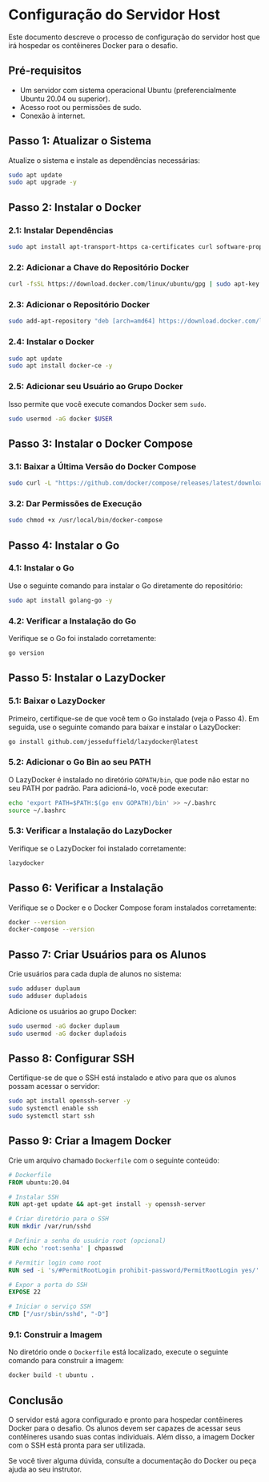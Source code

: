# Configuração do Servidor Host

Este documento descreve o processo de configuração do servidor host que irá hospedar os contêineres Docker para o desafio.

## Pré-requisitos

- Um servidor com sistema operacional Ubuntu (preferencialmente Ubuntu 20.04 ou superior).
- Acesso root ou permissões de sudo.
- Conexão à internet.

## Passo 1: Atualizar o Sistema

Atualize o sistema e instale as dependências necessárias:

```bash
sudo apt update
sudo apt upgrade -y
```

## Passo 2: Instalar o Docker

### 2.1: Instalar Dependências

```bash
sudo apt install apt-transport-https ca-certificates curl software-properties-common -y
```

### 2.2: Adicionar a Chave do Repositório Docker

```bash
curl -fsSL https://download.docker.com/linux/ubuntu/gpg | sudo apt-key add -
```

### 2.3: Adicionar o Repositório Docker

```bash
sudo add-apt-repository "deb [arch=amd64] https://download.docker.com/linux/ubuntu $(lsb_release -cs) stable"
```

### 2.4: Instalar o Docker

```bash
sudo apt update
sudo apt install docker-ce -y
```

### 2.5: Adicionar seu Usuário ao Grupo Docker

Isso permite que você execute comandos Docker sem `sudo`.

```bash
sudo usermod -aG docker $USER
```

## Passo 3: Instalar o Docker Compose

### 3.1: Baixar a Última Versão do Docker Compose

```bash
sudo curl -L "https://github.com/docker/compose/releases/latest/download/docker-compose-$(uname -s)-$(uname -m)" -o /usr/local/bin/docker-compose
```

### 3.2: Dar Permissões de Execução

```bash
sudo chmod +x /usr/local/bin/docker-compose
```

## Passo 4: Instalar o Go

### 4.1: Instalar o Go

Use o seguinte comando para instalar o Go diretamente do repositório:

```bash
sudo apt install golang-go -y
```

### 4.2: Verificar a Instalação do Go

Verifique se o Go foi instalado corretamente:

```bash
go version
```

## Passo 5: Instalar o LazyDocker

### 5.1: Baixar o LazyDocker

Primeiro, certifique-se de que você tem o Go instalado (veja o Passo 4). Em seguida, use o seguinte comando para baixar e instalar o LazyDocker:

```bash
go install github.com/jesseduffield/lazydocker@latest
```

### 5.2: Adicionar o Go Bin ao seu PATH

O LazyDocker é instalado no diretório `GOPATH/bin`, que pode não estar no seu PATH por padrão. Para adicioná-lo, você pode executar:

```bash
echo 'export PATH=$PATH:$(go env GOPATH)/bin' >> ~/.bashrc
source ~/.bashrc
```

### 5.3: Verificar a Instalação do LazyDocker

Verifique se o LazyDocker foi instalado corretamente:

```bash
lazydocker
```

## Passo 6: Verificar a Instalação

Verifique se o Docker e o Docker Compose foram instalados corretamente:

```bash
docker --version
docker-compose --version
```

## Passo 7: Criar Usuários para os Alunos

Crie usuários para cada dupla de alunos no sistema:

```bash
sudo adduser duplaum
sudo adduser dupladois
```

Adicione os usuários ao grupo Docker:

```bash
sudo usermod -aG docker duplaum
sudo usermod -aG docker dupladois
```

## Passo 8: Configurar SSH

Certifique-se de que o SSH está instalado e ativo para que os alunos possam acessar o servidor:

```bash
sudo apt install openssh-server -y
sudo systemctl enable ssh
sudo systemctl start ssh
```

## Passo 9: Criar a Imagem Docker

Crie um arquivo chamado `Dockerfile` com o seguinte conteúdo:

```dockerfile
# Dockerfile
FROM ubuntu:20.04

# Instalar SSH
RUN apt-get update && apt-get install -y openssh-server

# Criar diretório para o SSH
RUN mkdir /var/run/sshd

# Definir a senha do usuário root (opcional)
RUN echo 'root:senha' | chpasswd

# Permitir login como root
RUN sed -i 's/#PermitRootLogin prohibit-password/PermitRootLogin yes/' /etc/ssh/sshd_config

# Expor a porta do SSH
EXPOSE 22

# Iniciar o serviço SSH
CMD ["/usr/sbin/sshd", "-D"]
```

### 9.1: Construir a Imagem

No diretório onde o `Dockerfile` está localizado, execute o seguinte comando para construir a imagem:

```bash
docker build -t ubuntu .
```

## Conclusão

O servidor está agora configurado e pronto para hospedar contêineres Docker para o desafio. Os alunos devem ser capazes de acessar seus contêineres usando suas contas individuais. Além disso, a imagem Docker com o SSH está pronta para ser utilizada.

Se você tiver alguma dúvida, consulte a documentação do Docker ou peça ajuda ao seu instrutor.